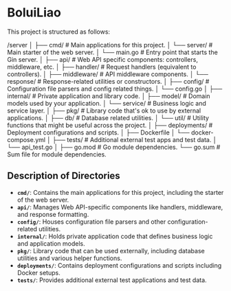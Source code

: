 # BoluiLiao

This project is structured as follows:

/server
│
├── cmd/                     # Main applications for this project.
│   └── server/              # Main starter of the web server.
│       └── main.go          # Entry point that starts the Gin server.
│
├── api/                     # Web API specific components: controllers, middleware, etc.
│   ├── handler/             # Request handlers (equivalent to controllers).
│   ├── middleware/          # API middleware components.
│   └── response/            # Response-related utilities or constructors.
│
├── config/                  # Configuration file parsers and config related things.
│   └── config.go
│
├── internal/                # Private application and library code.
│   ├── model/               # Domain models used by your application.
│   └── service/             # Business logic and service layer.
│
├── pkg/                     # Library code that's ok to use by external applications.
│   ├── db/                  # Database related utilities.
│   └── util/                # Utility functions that might be useful across the project.
│
├── deployments/             # Deployment configurations and scripts.
│   ├── Dockerfile
│   └── docker-compose.yml
│
├── tests/                   # Additional external test apps and test data.
│   └── api_test.go
│
├── go.mod                   # Go module dependencies.
└── go.sum                   # Sum file for module dependencies.


## Description of Directories

- **`cmd/`**: Contains the main applications for this project, including the starter of the web server.
- **`api/`**: Manages Web API-specific components like handlers, middleware, and response formatting.
- **`config/`**: Houses configuration file parsers and other configuration-related utilities.
- **`internal/`**: Holds private application code that defines business logic and application models.
- **`pkg/`**: Library code that can be used externally, including database utilities and various helper functions.
- **`deployments/`**: Contains deployment configurations and scripts including Docker setups.
- **`tests/`**: Provides additional external test applications and test data.

